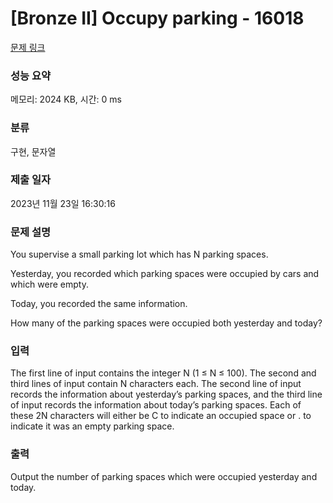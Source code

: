 # [Bronze II] Occupy parking - 16018 

[문제 링크](https://www.acmicpc.net/problem/16018) 

### 성능 요약

메모리: 2024 KB, 시간: 0 ms

### 분류

구현, 문자열

### 제출 일자

2023년 11월 23일 16:30:16

### 문제 설명

<p>You supervise a small parking lot which has N parking spaces.</p>

<p>Yesterday, you recorded which parking spaces were occupied by cars and which were empty.</p>

<p>Today, you recorded the same information.</p>

<p>How many of the parking spaces were occupied both yesterday and today?</p>

### 입력 

 <p>The first line of input contains the integer N (1 ≤ N ≤ 100). The second and third lines of input contain N characters each. The second line of input records the information about yesterday’s parking spaces, and the third line of input records the information about today’s parking spaces. Each of these 2N characters will either be C to indicate an occupied space or . to indicate it was an empty parking space.</p>

### 출력 

 <p>Output the number of parking spaces which were occupied yesterday and today.</p>

